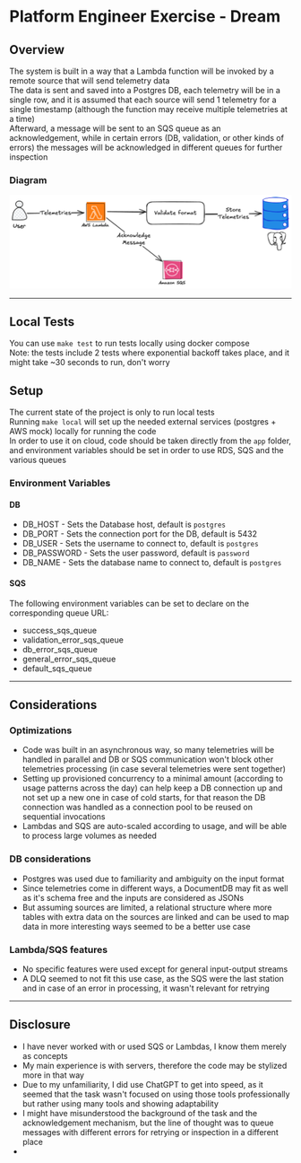 # Platform Engineer Exercise - Dream

## Overview
The system is built in a way that a Lambda function will be invoked by a remote source that will send telemetry data  
The data is sent and saved into a Postgres DB, each telemetry will be in a single row, and it is assumed that each source will send 1 telemetry for a single timestamp (although the function may receive multiple telemetries at a time)  
Afterward, a message will be sent to an SQS queue as an acknowledgement, while in certain errors (DB, validation, or other kinds of errors) the messages will be acknowledged in different queues for further inspection

### Diagram
![img.png](img.png)

***

## Local Tests
You can use `make test` to run tests locally using docker compose  
Note: the tests include 2 tests where exponential backoff takes place, and it might take ~30 seconds to run, don't worry


## Setup
The current state of the project is only to run local tests  
Running `make local` will set up the needed external services (postgres + AWS mock) locally for running the code  
In order to use it on cloud, code should be taken directly from the `app` folder, and environment variables should be set in order to use RDS, SQS and the various queues

### Environment Variables
#### DB
* DB_HOST - Sets the Database host, default is `postgres`
* DB_PORT - Sets the connection port for the DB, default is 5432
* DB_USER - Sets the username to connect to, default is `postgres`
* DB_PASSWORD - Sets the user password, default is `password`
* DB_NAME - Sets the database name to connect to, default is `postgres`

#### SQS
The following environment variables can be set to declare on the corresponding queue URL:
* success_sqs_queue
* validation_error_sqs_queue
* db_error_sqs_queue
* general_error_sqs_queue
* default_sqs_queue

***

## Considerations
### Optimizations
* Code was built in an asynchronous way, so many telemetries will be handled in parallel and DB or SQS communication won't block other telemetries processing (in case several telemetries were sent together)
* Setting up provisioned concurrency to a minimal amount (according to usage patterns across the day) can help keep a DB connection up and not set up a new one in case of cold starts, for that reason the DB connection was handled as a connection pool to be reused on sequential invocations
* Lambdas and SQS are auto-scaled according to usage, and will be able to process large volumes as needed

### DB considerations
* Postgres was used due to familiarity and ambiguity on the input format
* Since telemetries come in different ways, a DocumentDB may fit as well as it's schema free and the inputs are considered as JSONs
* But assuming sources are limited, a relational structure where more tables with extra data on the sources are linked and can be used to map data in more interesting ways seemed to be a better use case

### Lambda/SQS features
* No specific features were used except for general input-output streams
* A DLQ seemed to not fit this use case, as the SQS were the last station and in case of an error in processing, it wasn't relevant for retrying

***

## Disclosure
* I have never worked with or used SQS or Lambdas, I know them merely as concepts
* My main experience is with servers, therefore the code may be stylized more in that way
* Due to my unfamiliarity, I did use ChatGPT to get into speed, as it seemed that the task wasn't focused on using those tools professionally but rather using many tools and showing adaptability
* I might have misunderstood the background of the task and the acknowledgement mechanism, but the line of thought was to queue messages with different errors for retrying or inspection in a different place
* 